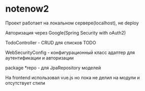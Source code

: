 # notenow2

Проект работает на локальном сервере(localhost), не deploy

Авторизация через Google(Spring Security with oAuth2)

TodoController - CRUD для списков TODO

WebSecurityConfig - конфигурационный класс адаптер для аутентификации и авторизации

package *repo - для JpaRepository моделей

На frontend использовал vue.js но пока не делил на модули и отсутствует стили
